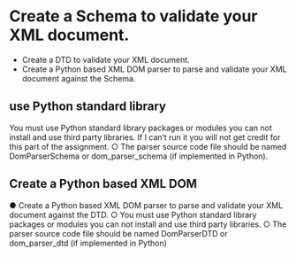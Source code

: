 
# Create a Schema to validate your XML document.
* Create a DTD to validate your XML document.<br>
* Create a Python based XML DOM parser to parse and validate your XML
document against the Schema.
## use Python standard library
You must use Python standard library packages or modules you can not install and use third party libraries. If I can’t run it you will not get credit for this
part of the assignment.
○ The parser source code file should be named DomParserSchema or dom_parser_schema (if implemented in Python).
## Create a Python based XML DOM
● Create a Python based XML DOM parser to parse and validate your XML
document against the DTD.
○ You must use Python standard library packages or modules you can
not install and use third party libraries.
○ The parser source code file should be named DomParserDTD or dom_parser_dtd (if implemented in Python)